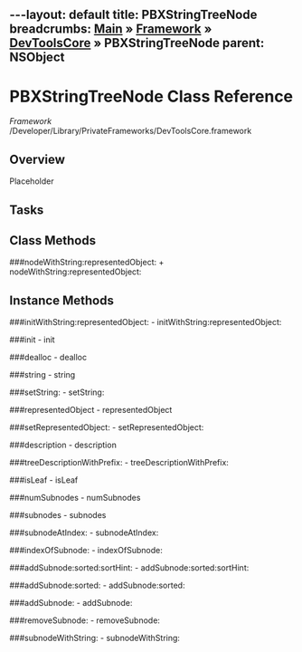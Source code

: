 ---layout: default
title: PBXStringTreeNode
breadcrumbs: <a href="/index.html">Main</a> &raquo; <a href="/Frameworks.html">Framework</a> &raquo; <a href="/Frameworks/DevToolsCore.html">DevToolsCore</a> &raquo; PBXStringTreeNode
parent: NSObject 
---
# PBXStringTreeNode Class Reference

*Framework* /Developer/Library/PrivateFrameworks/DevToolsCore.framework

## Overview

Placeholder

## Tasks

## Class Methods

<a name="+nodeWithString:representedObject:"></a>
###nodeWithString:representedObject:
    + nodeWithString:representedObject:

## Instance Methods

<a name="-initWithString:representedObject:"></a>
###initWithString:representedObject:
    - initWithString:representedObject:

<a name="-init"></a>
###init
    - init

<a name="-dealloc"></a>
###dealloc
    - dealloc

<a name="-string"></a>
###string
    - string

<a name="-setString:"></a>
###setString:
    - setString:

<a name="-representedObject"></a>
###representedObject
    - representedObject

<a name="-setRepresentedObject:"></a>
###setRepresentedObject:
    - setRepresentedObject:

<a name="-description"></a>
###description
    - description

<a name="-treeDescriptionWithPrefix:"></a>
###treeDescriptionWithPrefix:
    - treeDescriptionWithPrefix:

<a name="-isLeaf"></a>
###isLeaf
    - isLeaf

<a name="-numSubnodes"></a>
###numSubnodes
    - numSubnodes

<a name="-subnodes"></a>
###subnodes
    - subnodes

<a name="-subnodeAtIndex:"></a>
###subnodeAtIndex:
    - subnodeAtIndex:

<a name="-indexOfSubnode:"></a>
###indexOfSubnode:
    - indexOfSubnode:

<a name="-addSubnode:sorted:sortHint:"></a>
###addSubnode:sorted:sortHint:
    - addSubnode:sorted:sortHint:

<a name="-addSubnode:sorted:"></a>
###addSubnode:sorted:
    - addSubnode:sorted:

<a name="-addSubnode:"></a>
###addSubnode:
    - addSubnode:

<a name="-removeSubnode:"></a>
###removeSubnode:
    - removeSubnode:

<a name="-subnodeWithString:"></a>
###subnodeWithString:
    - subnodeWithString:

